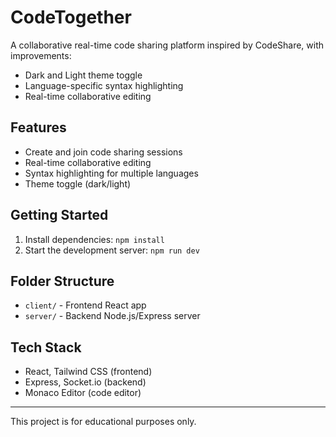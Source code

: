 # CodeTogether

A collaborative real-time code sharing platform inspired by CodeShare, with improvements:
- Dark and Light theme toggle
- Language-specific syntax highlighting
- Real-time collaborative editing

## Features
- Create and join code sharing sessions
- Real-time collaborative editing
- Syntax highlighting for multiple languages
- Theme toggle (dark/light)

## Getting Started
1. Install dependencies: `npm install`
2. Start the development server: `npm run dev`

## Folder Structure
- `client/` - Frontend React app
- `server/` - Backend Node.js/Express server

## Tech Stack
- React, Tailwind CSS (frontend)
- Express, Socket.io (backend)
- Monaco Editor (code editor)

---

This project is for educational purposes only. 
